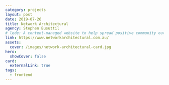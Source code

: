 ```yaml
---
category: projects
layout: post
date: 2019-07-26
title: Network Architectural
agency: Stephen Busuttil
# lede: A content-managed website to help spread positive community outreach news.
link: https://www.networkarchitectural.com.au/
assets:
  cover: /images/network-architectural-card.jpg
hero:
  showCover: false
card:
  externalLink: true
tags:
  - frontend
---
```


<Media image="/images/network-architectural-contact-hero.jpg" />

<PostButton link="https://www.networkarchitectural.com.au/" label="Visit Network Architectural" />

<script>
import Media from "../../src/components/Media";
import PostButton from "../../src/components/PostButton";
export default {
  components: {
    Media,
    PostButton
  }
}
</script>

